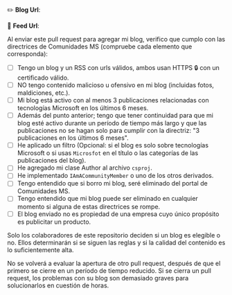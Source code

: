 <!--
Si estás agregando un nuevo blog, lee y marca los casilleros a continuación.
 -->

:pencil2: **Blog Url**: <!-- example: https://example.com -->

:scroll: **Feed Url**: <!-- example: https://example.com/feed.rss -->

Al enviar este pull request para agregar mi blog, verifico que cumplo con las directrices de Comunidades MS (compruebe cada elemento que corresponda):

- [ ] Tengo un blog y un RSS con urls válidos, ambos usan HTTPS :lock: con un certificado válido.
- [ ] NO tengo contenido malicioso u ofensivo en mi blog (incluidas fotos, maldiciones, etc.).
- [ ] Mi blog está activo con al menos 3 publicaciones relacionadas con tecnologías Microsoft en los últimos 6 meses.
- [ ] Además del punto anterior; tengo que tener continuidad para que mi blog esté activo durante un período de tiempo más largo y que las publicaciones no se hagan solo para cumplir con la directriz: "3 publicaciones en los últimos 6 meses".
- [ ] He aplicado un filtro (Opcional: si el blog es solo sobre tecnologías Microsoft o si usas `Microsfot` en el título o las categorías de las publicaciones del blog).
- [ ] He agregado mi clase Author al archivo `csproj`.
- [ ] He implementado `IAmACommunityMember` o uno de los otros derivados.
- [ ] Tengo entendido que si borro mi blog, seré eliminado del portal de Comunidades MS.
- [ ] Tengo entendido que mi blog puede ser eliminado en cualquier momento si alguna de estas directrices se rompe.
- [ ] El blog enviado no es propiedad de una empresa cuyo único propósito es publicitar un producto.

Solo los colaboradores de este repositorio deciden si un blog es elegible o no. Ellos determinarán si se siguen las reglas y si la calidad del contenido es lo suficientemente alta.

No se volverá a evaluar la apertura de otro pull request, después de que el primero se cierre en un período de tiempo reducido. Si se cierra un pull request, los problemas con su blog son demasiado graves para solucionarlos en cuestión de horas.
